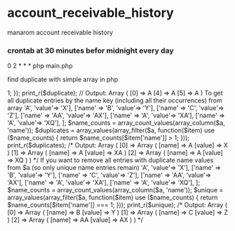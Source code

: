 # account_receivable_history
manarom account receivable history

### crontab at 30 minutes befor midnight every day

0 2 * * * php main.php

find duplicate with simple array in php
<?php
$a = ['A', 'B', 'C', 'AA', 'A', 'A'];

$duplicate = array_filter($a, function($item) use ($a) {
    return array_count_values($a)[$item] > 1;
});

print_r($duplicate);
// Output: Array ( [0] => A [4] => A [5] => A )

To get all duplicate entries by the name key (including all their occurrences) from array
<?php
$a = [
    ['name' => 'A', 'value'=> 'X'],
    ['name' => 'B', 'value'=> 'Y'],
    ['name' => 'C', 'value'=> 'Z'],
    ['name' => 'AA', 'value'=> 'AX'],
    ['name' => 'A', 'value'=> 'XA'],
    ['name' => 'A', 'value'=> 'XQ'],
];

$name_counts = array_count_values(array_column($a, 'name'));

$duplicates = array_values(array_filter($a, function($item) use ($name_counts) {
    return $name_counts[$item['name']] > 1;
}));

print_r($duplicates);
/*
Output:
Array
(
    [0] => Array ( [name] => A [value] => X )
    [1] => Array ( [name] => A [value] => XA )
    [2] => Array ( [name] => A [value] => XQ )
)
*/

If you want to remove all entries with duplicate name values from $a (so only unique name entries remain)

<?php
$a = [
    ['name' => 'A', 'value'=> 'X'],
    ['name' => 'B', 'value'=> 'Y'],
    ['name' => 'C', 'value'=> 'Z'],
    ['name' => 'AA', 'value'=> 'AX'],
    ['name' => 'A', 'value'=> 'XA'],
    ['name' => 'A', 'value'=> 'XQ'],
];

$name_counts = array_count_values(array_column($a, 'name'));

$unique = array_values(array_filter($a, function($item) use ($name_counts) {
    return $name_counts[$item['name']] === 1;
}));

print_r($unique);
/*
Output:
Array
(
    [0] => Array ( [name] => B [value] => Y )
    [1] => Array ( [name] => C [value] => Z )
    [2] => Array ( [name] => AA [value] => AX )
)
*/
